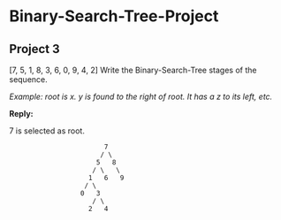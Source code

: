 # **Binary-Search-Tree-Project**

## **Project 3**

[7, 5, 1, 8, 3, 6, 0, 9, 4, 2] Write the Binary-Search-Tree stages of the sequence.

*Example: root is x. y is found to the right of root. It has a z to its left, etc.*

**Reply:**

7 is selected as root.

 
                            7
                           / \
                          5   8
                         / \   \
                        1   6   9
                       / \
                      0   3   
                         / \
                        2   4

